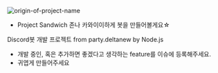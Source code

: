 ![origin-of-project-name](https://w.namu.la/s/7ccbb00bb600bc4d58f51989f20652210178ebb91d8d43cfefec11012f6bbda3c033b7ee33b5ed5e24795de7167fe64f466ec87d8742f4b9b45e8ceaf06beb3017a5010fa65b0e6201a9d74458e3f2173d64cbd9ff26e1b0fc571ff18ffb64ea)

* Project Sandwich
존나 카와이이하게 봇을 만들어볼게요☆

Discord봇 개발 프로젝트 from party.deltanew by Node.js

- 개발 중인, 혹은 추가하면 좋겠다고 생각하는 feature를 이슈에 등록해주세요.
- 귀엽게 만들어주세요
